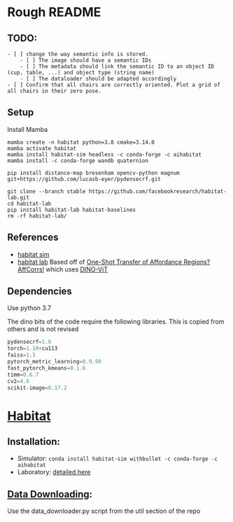 # Rough README

## TODO:
    - [ ] change the way semantic info is stored. 
        - [ ] The image should have a semantic IDs 
        - [ ] The metadata should link the semantic ID to an object ID (cup, table, ...) and object type (string name) 
        - [ ] The dataloader should be adapted accordingly
    - [ ] Confirm that all chairs are correctly oriented. Plot a grid of all chairs in their zero pose.

## Setup

Install Mamba

```
mamba create -n habitat python=3.8 cmake=3.14.0
mamba activate habitat
mamba install habitat-sim headless -c conda-forge -c aihabitat
mamba install -c conda-forge wandb quaternion

pip install distance-map bresenham opencv-python magnum git+https://github.com/lucasb-eyer/pydensecrf.git

git clone --branch stable https://github.com/facebookresearch/habitat-lab.git
cd habitat-lab
pip install habitat-lab habitat-baselines
rm -rf habitat-lab/
```


## References
* [habitat sim](https://github.com/facebookresearch/habitat-sim)
* [habitat lab](https://github.com/facebookresearch/habitat-lab)
Based off of [One-Shot Transfer of Affordance Regions? AffCorrs!](https://sites.google.com/view/affcorrs) which uses [DINO-ViT]()

## Dependencies

Use python 3.7

The dino bits of the code require the following libraries. This is copied from others and is not revised

```python
pydensecrf=1.0
torch=1.10+cu113
faiss=1.5
pytorch_metric_learning=0.9.99
fast_pytorch_kmeans=0.1.6
timm=0.6.7
cv2=4.6
scikit-image=0.17.2
```

# [Habitat](https://aihabitat.org/)

## Installation:

- Simulator: ```conda install habitat-sim withbullet -c conda-forge -c aihabitat```
- Laboratory: [detailed here](https://github.com/facebookresearch/habitat-lab)

## [Data Downloading](https://github.com/facebookresearch/habitat-sim/blob/main/DATASETS.md):
Use the data_downloader.py script from the util section of the repo
